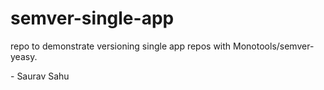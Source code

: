 # semver-single-app

repo to demonstrate versioning single app repos with Monotools/semver-yeasy.

\- Saurav Sahu